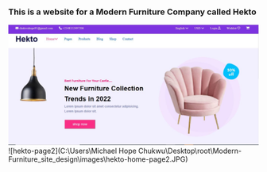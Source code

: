 ﻿### This is a website  for a Modern Furniture Company called Hekto
![hekto-page1](https://github.com/ujuhope/Modern-Furniture_site_design/blob/main/images/Hekto-page1.JPG)
![hekto-page2](C:\Users\Michael Hope Chukwu\Desktop\root\Modern-Furniture_site_design\images\hekto-home-page2.JPG)